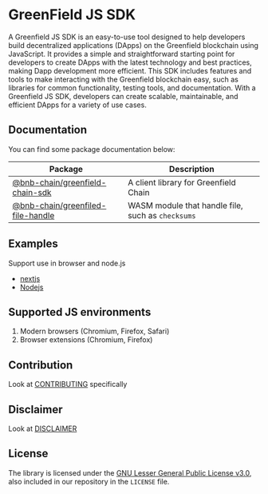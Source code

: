 # GreenField JS SDK
A Greenfield JS SDK is an easy-to-use tool designed to help developers build decentralized applications (DApps) on the Greenfield blockchain using JavaScript. It provides a simple and straightforward starting point for developers to create DApps with the latest technology and best practices, making Dapp development more efficient. This SDK includes features and tools to make interacting with the Greenfield blockchain easy, such as libraries for common functionality, testing tools, and documentation. With a Greenfield JS SDK, developers can create scalable, maintainable, and efficient DApps for a variety of use cases.

## Documentation

You can find some package documentation below:

| Package | Description |
| --- | --- |
| [@bnb-chain/greenfield-chain-sdk](./packages/chain-sdk) | A client library for Greenfield Chain |
| [@bnb-chain/greenfiled-file-handle](./packages/files) | WASM module that handle file, such as `checksums` |

## Examples

Support use in browser and node.js

* [nextjs](./examples/nextjs/README.md)
* [Nodejs](./examples/nodejs/)

## Supported JS environments

1. Modern browsers (Chromium, Firefox, Safari)
2. Browser extensions (Chromium, Firefox)

## Contribution

Look at [CONTRIBUTING](./CONTRIBUTING.md) specifically


## Disclaimer

Look at [DISCLAIMER](./DISCLAIMER.md)

## License

The library is licensed under the
[GNU Lesser General Public License v3.0](https://www.gnu.org/licenses/lgpl-3.0.en.html),
also included in our repository in the `LICENSE` file.
